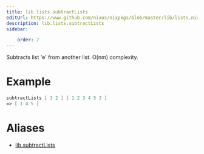 ```yaml
---
title: lib.lists.subtractLists
editUrl: https://www.github.com/nixos/nixpkgs/blob/master/lib/lists.nix#L1085C19
description: lib.lists.subtractLists
sidebar:

    order: 7
---
```


Subtracts list 'e' from another list. O(nm) complexity.

# Example

```nix
subtractLists [ 3 2 ] [ 1 2 3 4 5 3 ]
=> [ 1 4 5 ]
```


# Aliases

- [lib.subtractLists](/nix-doc-comments/reference/lib/lib-subtractLists)



